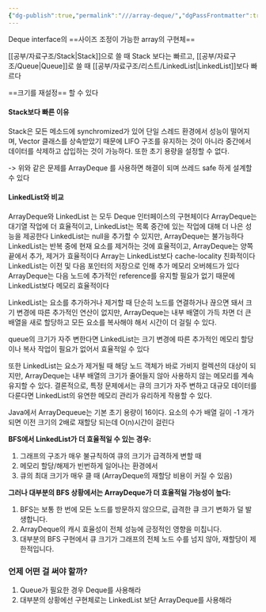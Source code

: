 ```yaml
---
{"dg-publish":true,"permalink":"///array-deque/","dgPassFrontmatter":true}
---
```



Deque interface의 ==사이즈 조정이 가능한 array의 구현체==

 [[공부/자료구조/Stack\|Stack]]으로 쓸 때 Stack 보다는 빠르고, [[공부/자료구조/Queue\|Queue]]로 쓸 때 [[공부/자료구조/리스트/LinkedList\|LinkedList]]보다 빠르다
 
==크기를 재설정== 할 수 있다

#### Stack보다 빠른 이유
Stack은 모든 메소드에 synchromized가 있어 단일 스레드 환경에서 성능이 떨어지며, Vector 클래스를 상속받았기 때문에 LIFO 구조를 유지하는 것이 아니라 중간에서 데이터를 삭제하고 삽입하는 것이 가능하다. 또한 초기 용량을 설정할 수 없다.

-> 위와 같은 문제를 ArrayDeque 를 사용하면 해결이 되며 쓰레드 safe 하게 설계할 수 있다

#### LinkedList와 비교

ArrayDeque와 LinkedList 는 모두 Deque 인터페이스의 구현체이다
ArrayDeque는 대기열 작업에 더 효율적이고, LinkedList는 목록 중간에 있는 작업에 대해 더 나은 성능을 제공한다
LinkedList는 null을 추가할 수 있지만, ArrayDeque는 불가능하다
LinkedList는 반복 중에 현재 요소를 제거하는 것에 효율적이고, ArrayDeque는 양쪽 끝에서 추가, 제거가 효율적이다
Array는 LinkedList보다 cache-locality 친화적이다
LinkedList는 이전 및 다음 포인터의 저장으로 인해 추가 메모리 오버헤드가 있다
ArrayDeque는 다음 노드에 추가적인 reference를 유지할 필요가 없기 때문에 LinkedList보다 메모리 효율적이다

LinkedList는 요소를 추가하거나 제거할 때 단순히 노드를 연결하거나 끊으면 돼서 크기 변경에 따른 추가적인 연산이 없지만, ArrayDeque는 내부 배열이 가득 차면 더 큰 배열을 새로 할당하고 모든 요소를 복사해야 해서 시간이 더 걸릴 수 있다.

queue의 크기가 자주 변한다면 LinkedList는 크기 변경에 따른 추가적인 메모리 할당이나 복사 작업이 필요가 없어서 효율적일 수 있다

또한 LinkedList는 요소가 제거될 때 해당 노드 객체가 바로 가비지 컬렉션의 대상이 되지만, ArrayDeque는 내부 배열의 크기가 줄어들지 않아 사용하지 않는 메모리를 계속 유지할 수 있다. 결론적으로, 특정 문제에서는 큐의 크기가 자주 변하고 대규모 데이터를 다룬다면 LinkedList의 유연한 메모리 관리가 유리하게 작용할 수 있다.

Java에서 ArrayDequeue는 기본 초기 용량이 16이다. 요소의 수가 배열 길이 -1 개가 되면 이전 크기의 2배로 재할당 되는데 O(n)시간이 걸린다

**BFS에서 LinkedList가 더 효율적일 수 있는 경우:**

1. 그래프의 구조가 매우 불규칙하여 큐의 크기가 급격하게 변할 때
2. 메모리 할당/해제가 빈번하게 일어나는 환경에서
3. 큐의 최대 크기가 매우 클 때 (ArrayDeque의 재할당 비용이 커질 수 있음)

**그러나 대부분의 BFS 상황에서는 ArrayDeque가 더 효율적일 가능성이 높다:**

1. BFS는 보통 한 번에 모든 노드를 방문하지 않으므로, 급격한 큐 크기 변화가 덜 발생합니다.
2. ArrayDeque의 캐시 효율성이 전체 성능에 긍정적인 영향을 미칩니다.
3. 대부분의 BFS 구현에서 큐 크기가 그래프의 전체 노드 수를 넘지 않아, 재할당이 제한적입니다.
### 언제 어떤 걸 써야 할까?
1. Queue가 필요한 경우 Deque를 사용해라
2. 대부분의 상황에선 구현체로는 LinkedList 보단 ArrayDeque를 사용해라